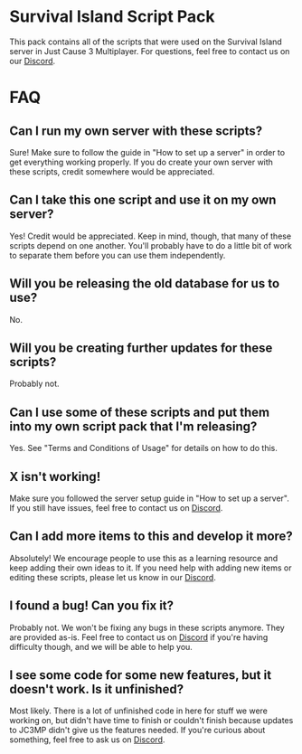 # Survival Island Script Pack
This pack contains all of the scripts that were used on the Survival Island server in Just Cause 3 Multiplayer. For questions, feel free to contact us on our [Discord](https://discord.gg/z9Q8KPJ).

# FAQ

## Can I run my own server with these scripts?
Sure! Make sure to follow the guide in "How to set up a server" in order to get everything working properly.
If you do create your own server with these scripts, credit somewhere would be appreciated.

## Can I take this one script and use it on my own server?
Yes! Credit would be appreciated. Keep in mind, though, that many of these scripts depend on one another. You'll probably have to do a little bit of work to separate them before you can use them independently.

## Will you be releasing the old database for us to use?
No.

## Will you be creating further updates for these scripts?
Probably not.

## Can I use some of these scripts and put them into my own script pack that I'm releasing?
Yes. See "Terms and Conditions of Usage" for details on how to do this.

## X isn't working!
Make sure you followed the server setup guide in "How to set up a server". If you still have issues, feel free to contact us 
on [Discord](https://discord.gg/z9Q8KPJ).

## Can I add more items to this and develop it more?
Absolutely! We encourage people to use this as a learning resource and keep adding their own ideas to it. If you need help with adding 
new items or editing these scripts, please let us know in our [Discord](https://discord.gg/z9Q8KPJ).

## I found a bug! Can you fix it?
Probably not. We won't be fixing any bugs in these scripts anymore. They are provided as-is. Feel free to contact us on [Discord](https://discord.gg/z9Q8KPJ) 
if you're having difficulty though, and we will be able to help you.

## I see some code for some new features, but it doesn't work. Is it unfinished?
Most likely. There is a lot of unfinished code in here for stuff we were working on, but didn't have time to finish or couldn't finish because updates to JC3MP didn't give us the features needed. If you're curious about something, feel free to ask us on [Discord](https://discord.gg/z9Q8KPJ).
